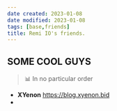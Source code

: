 ```yaml
---
date created: 2023-01-08
date modified: 2023-01-08
tags: [base,friends]
title: Remi IO's friends.
---
```


## SOME COOL GUYS
>  📊 In no particular order
- **XYenon** https://blog.xyenon.bid
- 